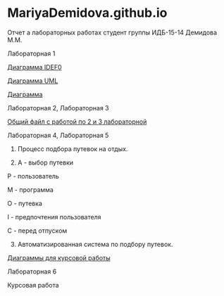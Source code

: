 # MariyaDemidova.github.io
Отчет а лабораторных работах
студент группы ИДБ-15-14 Демидова М.М.

Лабораторная 1

[Диаграмма IDEF0](https://github.com/MariyaDemidova/MariyaDemidova.github.io/blob/master/%D0%A1%D0%BD%D0%B8%D0%BC%D0%BE%D0%BA.PNG)

[Диаграмма UML](https://github.com/MariyaDemidova/MariyaDemidova.github.io/blob/master/%D0%A1%D0%BD%D0%B8%D0%BC%D0%BE%D0%BA.PNG)

[Диаграмма](https://github.com/MariyaDemidova/MariyaDemidova.github.io/blob/master/UML.PNG)

Лабораторная 2, Лабораторная 3

[Общий файл с работой по 2 и 3 лабораторной](https://github.com/MariyaDemidova/MariyaDemidova.github.io/blob/master/%D0%BB%D0%B0%D0%B1%D0%B02.rsf)

Лабораторная 4, Лабораторная 5

1. Процесс подбора путевок на отдых.

2. А - выбор путевки

Р - пользователь

М - программа

О - путевка

I - предпочтения пользователя

С - перед отпуском

3. Автоматизированная система по подбору путевок.

[Диаграммы для курсовой работы](https://github.com/MariyaDemidova/MariyaDemidova.github.io/blob/master/%D0%BA%D1%83%D1%80%D1%81%D0%BE%D0%B2%D0%B0%D1%8F.rsf)

Лабораторная 6

Курсовая работа


